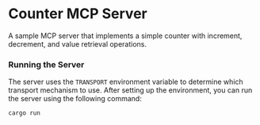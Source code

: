 # Counter MCP Server

A sample MCP server that implements a simple counter with increment, decrement, and value retrieval operations.

### Running the Server

The server uses the `TRANSPORT` environment variable to determine which transport mechanism to use. After setting up the
environment, you can run the server using the following command:

```bash
cargo run
```
